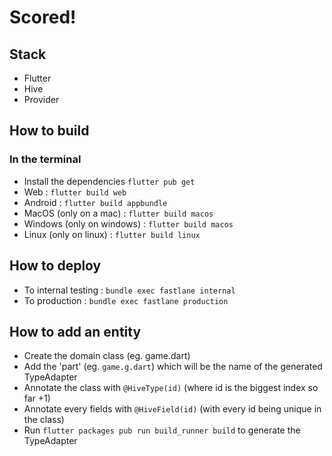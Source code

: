 # Scored!

## Stack

-   Flutter
-   Hive
-   Provider

## How to build

### In the terminal

-   Install the dependencies `flutter pub get`
-   Web : `flutter build web`
-   Android : `flutter build appbundle`
-   MacOS (only on a mac) : `flutter build macos`
-   Windows (only on windows) : `flutter build macos`
-   Linux (only on linux) : `flutter build linux`

## How to deploy

-   To internal testing : `bundle exec fastlane internal`
-   To production : `bundle exec fastlane production`

## How to add an entity

-   Create the domain class (eg. game.dart)
-   Add the 'part' (eg. `game.g.dart`) which will be the name of the generated TypeAdapter
-   Annotate the class with `@HiveType(id)` (where id is the biggest index so far +1)
-   Annotate every fields with `@HiveField(id)` (with every id being unique in the class)
-   Run `flutter packages pub run build_runner build` to generate the TypeAdapter
